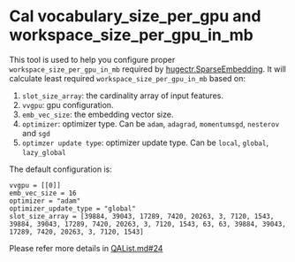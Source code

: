 # Cal vocabulary_size_per_gpu and workspace_size_per_gpu_in_mb
This tool is used to help you configure proper `workspace_size_per_gpu_in_mb` required by [hugectr.SparseEmbedding](https://nvidia-merlin.github.io/HugeCTR/master/api/python_interface.html#sparseembedding). It will calculate least required `workspace_size_per_gpu_in_mb` based on:
1. `slot_size_array`: the cardinality array of input features.
2. `vvgpu`: gpu configuration.
3. `emb_vec_size`: the embedding vector size.
4. `optimizer`: optimizer type. Can be `adam`, `adagrad`, `momentumsgd`, `nesterov` and `sgd`
5. `optimzer update type`: optimizer update type. Can be `local`, `global`, `lazy_global`

The default configuration is:
```
vvgpu = [[0]]
emb_vec_size = 16
optimizer = "adam"
optimizer_update_type = "global"
slot_size_array = [39884, 39043, 17289, 7420, 20263, 3, 7120, 1543, 39884, 39043, 17289, 7420, 20263, 3, 7120, 1543, 63, 63, 39884, 39043, 17289, 7420, 20263, 3, 7120, 1543]
```
Please refer more details in [QAList.md#24](https://nvidia-merlin.github.io/HugeCTR/master/QAList.html#how-to-set-workspace-size-per-gpu-in-mb-and-slot-size-array)